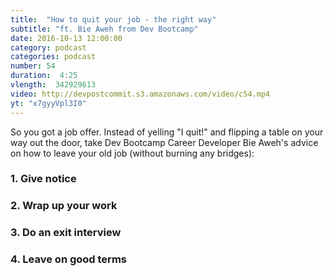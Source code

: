 ```yaml
---
title:  "How to quit your job - the right way"
subtitle: "ft. Bie Aweh from Dev Bootcamp"
date: 2016-10-13 12:00:00
category: podcast
categories: podcast
number: 54
duration:  4:25
vlength:  342929613
video: http://devpostcommit.s3.amazonaws.com/video/c54.mp4
yt: "x7gyyVpl3I0"
---
```


So you got a job offer. Instead of yelling "I quit!" and flipping a table on your way out the door, take Dev Bootcamp Career Developer Bie Aweh's advice on how to leave your old job (without burning any bridges):

### 1. Give notice

### 2. Wrap up your work

### 3. Do an exit interview

### 4. Leave on good terms
